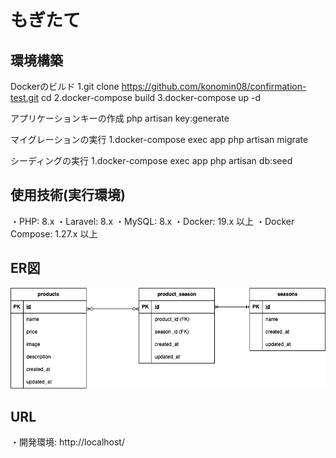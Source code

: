 # もぎたて

## 環境構築
Dockerのビルド
1.git clone <https://github.com/konomin08/confirmation-test.git>
  cd <confirmation-test>
2.docker-compose build
3.docker-compose up -d

アプリケーションキーの作成
php artisan key:generate

マイグレーションの実行
1.docker-compose exec app php artisan migrate

シーディングの実行
1.docker-compose exec app php artisan db:seed

## 使用技術(実行環境)
・PHP: 8.x
・Laravel: 8.x
・MySQL: 8.x
・Docker: 19.x 以上
・Docker Compose: 1.27.x 以上

## ER図
![ER図](./index.drawio.png)

## URL
・開発環境: http://localhost/